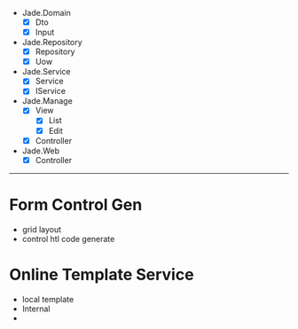 
- Jade.Domain 
  - [x]  Dto
  - [x] Input
- Jade.Repository
  - [x] Repository
  - [x] Uow
- Jade.Service
   - [x] Service
   - [x] IService
- Jade.Manage
   - [x] View
     -  [x] List
     -  [x] Edit
   - [x] Controller
   
- Jade.Web
  - [x] Controller

---
# Form Control Gen
- grid layout
- control htl code generate

# Online Template Service
- local template
- Internal
- 
